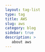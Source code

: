 ```yaml
---
layout: tag-list
type: tag
title: AWS
slug: aws
category: blog
sidebar: true
description: >
   about aws
---
```

